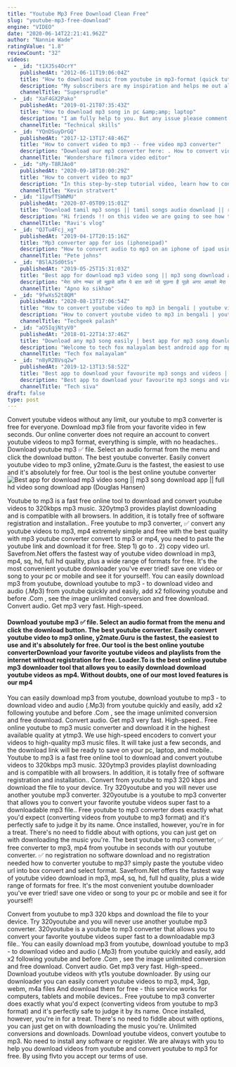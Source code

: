 ```yaml
---
title: "Youtube Mp3 Free Download Clean Free"
slug: "youtube-mp3-free-download"
engine: "VIDEO"
date: "2020-06-14T22:21:41.962Z"
author: "Nannie Wade"
ratingValue: "1.8"
reviewCount: "32"
videos:
  - _id: "t1XJ5s4OcrY"
    publishedAt: "2012-06-11T19:06:04Z"
    title: "How to download music from youtube in mp3-format (quick tutorial)"
    description: "My subscribers are my inspiration and helps me out alot!! just a quick tutorial for how to download music and playlists from youtube in mp3"
    channelTitle: "Supersprudle"
  - _id: "XaF4GX2Pako"
    publishedAt: "2019-01-21T07:35:43Z"
    title: "How to download mp3 song in pc &amp;amp; laptop"
    description: "I am fully help to you. But any issue please comment me. I am resolve the issue table of contents: 00:00 - introduction 01:02 - marker 1."
    channelTitle: "Technical skills"
  - _id: "YQnDSuyDrGQ"
    publishedAt: "2017-12-13T17:48:46Z"
    title: "How to convert video to mp3 -- free video mp3 converter"
    description: "Download our mp3 converter here: . How to convert video to mp3 fast, easy, &amp; 100% free! so if you need to extract the ambiance, music,"
    channelTitle: "Wondershare filmora video editor"
  - _id: "sMy-T8RJAo0"
    publishedAt: "2020-09-18T10:00:29Z"
    title: "How to convert video to mp3"
    description: "In this step-by-step tutorial video, learn how to convert a video file (e.G. Mp4 or mkv) into an mp3 audio file format. 0:00 introduction 0:34 example video with"
    channelTitle: "Kevin stratvert"
  - _id: "11pwfTSWWMU"
    publishedAt: "2020-07-05T09:15:01Z"
    title: "Download tamil mp3 songs || tamil songs audio download || ravi&amp;#39;s vlog"
    description: "Hi friends !! on this video we are going to see how to download tamil mp3 audio songs. Its very easy to download on google. Watch my video fully. Do not"
    channelTitle: "Ravi's vlog"
  - _id: "QJTu4Fcj_xg"
    publishedAt: "2019-04-17T20:15:16Z"
    title: "Mp3 converter app for ios (iphoneipad)"
    description: "How to convert audio to mp3 on an iphone of ipad using an app which supports converting to mp3 on ios (iphoneipad). In this video, i show you how to use the"
    channelTitle: "Pete johns"
  - _id: "BSlAJSd0tSs"
    publishedAt: "2019-05-25T15:31:03Z"
    title: "Best app for download mp3 video song || mp3 song download app || full hd video song download app"
    description: "मेरा फ़ोन नम्बर लो मुझसे कॉल पे बात करो जो पूछना है पूछो अगर आपको मेरा नम्बर चाहिए तो आप इस लिंक पे टच कर के इस वीडियो"
    channelTitle: "Apno ko sikhao"
  - _id: "9fwXs52t8QM"
    publishedAt: "2020-08-13T17:06:54Z"
    title: "How to convert youtube video to mp3 in bengali | youtube videos to mp3 on mobile | ইউটিউব থেকে অডিও"
    description: "How to convert youtube video to mp3 in bengali | youtube videos to mp3 on mobile | ইউটিউব থেকে অডিও #youtube #video #mp3 #youtubetomp3 #techgeekpalash"
    channelTitle: "Techgeek palash"
  - _id: "aO5IqjNtyV0"
    publishedAt: "2018-01-22T14:37:46Z"
    title: "Download any mp3 song easily | best app for mp3 song download"
    description: "Welcome to tech fox malayalam best android app for mp3 song download nb : വീഡിയോയിൽ പറഞ്ഞിരിക്കുന്നവ ഡൗൺലോഡ്"
    channelTitle: "Tech fox malayalam"
  - _id: "n8yR2BVsq2w"
    publishedAt: "2019-12-13T13:58:52Z"
    title: "Best app to download your favourite mp3 songs and videos | amazing music applications in 2019"
    description: "Best app to download your favourite mp3 songs and videos. Today, i present to you best and amazing music android applications in 2019. For more latest"
    channelTitle: "Tech siva"
draft: false
type: post
---
```


Convert youtube videos without any limit, our youtube to mp3 converter is free for everyone. Download mp3 file from your favorite video in few seconds. Our online converter does not require an account to convert youtube videos to mp3 format, everything is simple, with no headaches.. Download youtube mp3 ✅ file. Select an audio format from the menu and click the download button. The best youtube converter. Easily convert youtube video to mp3 online, y2mate.Guru is the fastest, the easiest to use and it&#39;s absolutely for free. Our tool is the best online youtube converter
![Best app for download mp3 video song || mp3 song download app || full hd video song download app (Douglas Hansen)](https://i.ytimg.com/vi/BSlAJSd0tSs/hqdefault.jpg "Best app for download mp3 video song || mp3 song download app || full hd video song download app (Emily Davidson)")

Youtube to mp3 is a fast free online tool to download and convert youtube videos to 320kbps mp3 music. 320ytmp3 provides playlist downloading and is compatible with all browsers. In addition, it is totally free of software registration and installation.. Free youtube to mp3 converter, ✅ convert any youtube videos to mp3, mp4 extremely simple and free with the best quality with mp3 youtube converter convert to mp3 or mp4, you need to paste the youtube link and download it for free. Step 1) go to . 2) copy video url. Savefrom.Net offers the fastest way of youtube video download in mp3, mp4, sq, hd, full hd quality, plus a wide range of formats for free. It&#39;s the most convenient youtube downloader you&#39;ve ever tried! save one video or song to your pc or mobile and see it for yourself!. You can easily download mp3 from youtube, download youtube to mp3 - to download video and audio (.Mp3) from youtube quickly and easily, add x2 following youtube and before .Com , see the image unlimited conversion and free download. Convert audio. Get mp3 very fast. High-speed.
<!--inArticleAds-->

<!--galleryOne-->

#### Download youtube mp3 ✅ file. Select an audio format from the menu and click the download button. The best youtube converter. Easily convert youtube video to mp3 online, y2mate.Guru is the fastest, the easiest to use and it's absolutely for free. Our tool is the best online youtube converterDownload your favorite youtube videos and playlists from the internet without registration for free. Loader.To is the best online youtube mp3 downloader tool that allows you to easily download download youtube videos as mp4. Without doubts, one of our most loved features is our mp4
<!--inArticleAds-->

<!--galleryTwo-->

You can easily download mp3 from youtube, download youtube to mp3 - to download video and audio (.Mp3) from youtube quickly and easily, add x2 following youtube and before .Com , see the image unlimited conversion and free download. Convert audio. Get mp3 very fast. High-speed.. Free online youtube to mp3 music converter and download it in the highest available quality at ytmp3. We use high-speed encoders to convert your videos to high-quality mp3 music files. It will take just a few seconds, and the download link will be ready to save on your pc, laptop, and mobile.. Youtube to mp3 is a fast free online tool to download and convert youtube videos to 320kbps mp3 music. 320ytmp3 provides playlist downloading and is compatible with all browsers. In addition, it is totally free of software registration and installation.. Convert from youtube to mp3 320 kbps and download the file to your device. Try 320youtube and you will never use another youtube mp3 converter. 320youtube is a youtube to mp3 converter that allows you to convert your favorite youtube videos super fast to a downloadable mp3 file.. Free youtube to mp3 converter does exactly what you&#39;d expect (converting videos from youtube to mp3 format) and it&#39;s perfectly safe to judge it by its name. Once installed, however, you&#39;re in for a treat. There&#39;s no need to fiddle about with options, you can just get on with downloading the music you&#39;re. The best youtube to mp3 converter, ✅ free converter to mp3, mp4 from youtube in seconds with our youtube converter. ✅ no registration no software download and no registration needed how to converter youtube to mp3? simply paste the youtube video url into box convert and select format. Savefrom.Net offers the fastest way of youtube video download in mp3, mp4, sq, hd, full hd quality, plus a wide range of formats for free. It&#39;s the most convenient youtube downloader you&#39;ve ever tried! save one video or song to your pc or mobile and see it for yourself!
<!--galleryThree-->

Convert from youtube to mp3 320 kbps and download the file to your device. Try 320youtube and you will never use another youtube mp3 converter. 320youtube is a youtube to mp3 converter that allows you to convert your favorite youtube videos super fast to a downloadable mp3 file.. You can easily download mp3 from youtube, download youtube to mp3 - to download video and audio (.Mp3) from youtube quickly and easily, add x2 following youtube and before .Com , see the image unlimited conversion and free download. Convert audio. Get mp3 very fast. High-speed.. Download youtube videos with yt1s youtube downloader. By using our downloader you can easily convert youtube videos to mp3, mp4, 3gp, webm, m4a files And download them for free - this service works for computers, tablets and mobile devices.. Free youtube to mp3 converter does exactly what you&#39;d expect (converting videos from youtube to mp3 format) and it&#39;s perfectly safe to judge it by its name. Once installed, however, you&#39;re in for a treat. There&#39;s no need to fiddle about with options, you can just get on with downloading the music you&#39;re. Unlimited conversions and downloads. Download youtube videos, convert youtube to mp3. No need to install any software or register. We are always with you to help you download videos from youtube and convert youtube to mp3 for free. By using flvto you accept our terms of use.